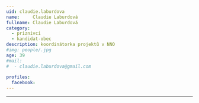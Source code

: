 ```yaml
---
uid: claudie.laburdova
name:     Claudie Laburdová
fullname: Claudie Laburdová
category:
  - priznivci
  - kandidat-obec
description: koordinátorka projektů v NNO
#img: people/.jpg
age: 39
#mail:
#  - claudie.laburdova@gmail.com
 
profiles:
  facebook: 
---
```




---